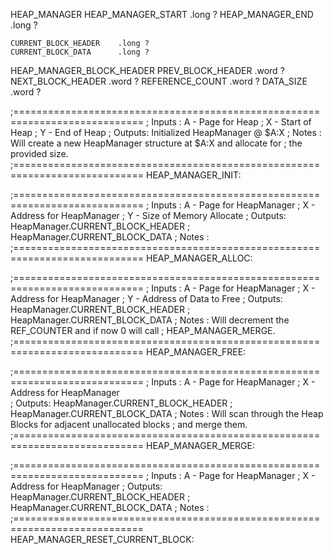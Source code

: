

HEAP_MANAGER
    HEAP_MANAGER_START      .long ?
    HEAP_MANAGER_END        .long ?

    CURRENT_BLOCK_HEADER    .long ?
    CURRENT_BLOCK_DATA      .long ?



HEAP_MANAGER_BLOCK_HEADER
    PREV_BLOCK_HEADER       .word ?
    NEXT_BLOCK_HEADER       .word ?
    REFERENCE_COUNT         .word ?
    DATA_SIZE               .word ?



;============================================================================
; Inputs : A - Page for Heap
;          X - Start of Heap
;          Y - End of Heap
; Outputs: Initialized HeapManager @ $A:X
; Notes  : Will create a new HeapManager structure at $A:X and allocate for
;          the provided size.
;============================================================================
HEAP_MANAGER_INIT:



;============================================================================
; Inputs : A - Page for HeapManager
;          X - Address for HeapManager
;          Y - Size of Memory Allocate
; Outputs: HeapManager.CURRENT_BLOCK_HEADER
;          HeapManager.CURRENT_BLOCK_DATA
; Notes  :
;============================================================================
HEAP_MANAGER_ALLOC:



;============================================================================
; Inputs : A - Page for HeapManager
;          X - Address for HeapManager
;          Y - Address of Data to Free
; Outputs: HeapManager.CURRENT_BLOCK_HEADER
;          HeapManager.CURRENT_BLOCK_DATA
; Notes  : Will decrement the REF_COUNTER and if now 0 will call
;          HEAP_MANAGER_MERGE.
;============================================================================
HEAP_MANAGER_FREE:




;============================================================================
; Inputs : A - Page for HeapManager
;          X - Address for HeapManager          
; Outputs: HeapManager.CURRENT_BLOCK_HEADER
;          HeapManager.CURRENT_BLOCK_DATA
; Notes  : Will scan through the Heap Blocks for adjacent unallocated blocks
;          and merge them.
;============================================================================
HEAP_MANAGER_MERGE:



;============================================================================
; Inputs : A - Page for HeapManager
;          X - Address for HeapManager
; Outputs: HeapManager.CURRENT_BLOCK_HEADER
;          HeapManager.CURRENT_BLOCK_DATA
; Notes  :
;============================================================================
HEAP_MANAGER_RESET_CURRENT_BLOCK:
